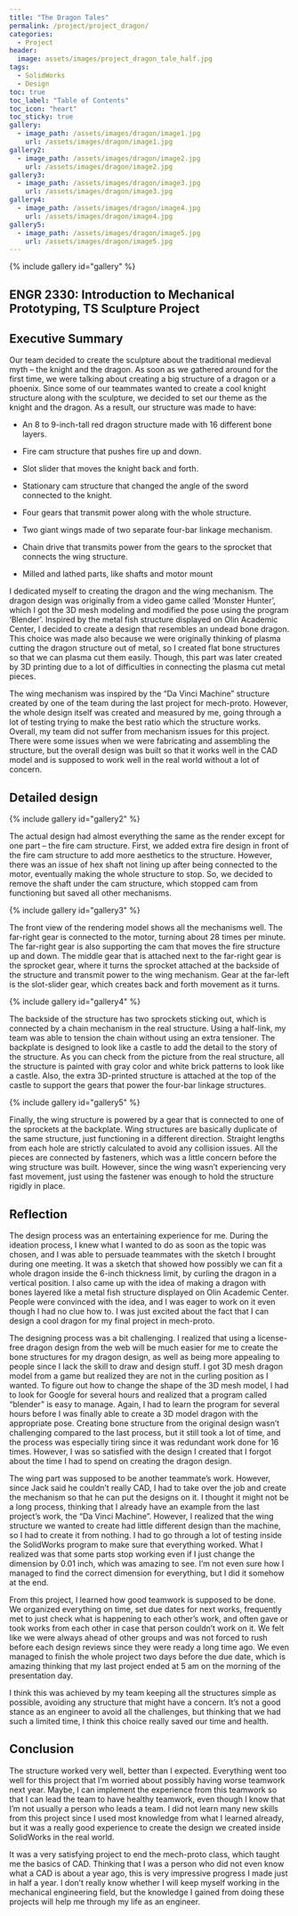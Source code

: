 ```yaml
---
title: "The Dragon Tales"
permalink: /project/project_dragon/
categories:
  - Project
header:
  image: assets/images/project_dragon_tale_half.jpg
tags:
  - SolidWorks
  - Design
toc: true
toc_label: "Table of Contents"
toc_icon: "heart"
toc_sticky: true
gallery:
  - image_path: /assets/images/dragon/image1.jpg
    url: /assets/images/dragon/image1.jpg
gallery2:
  - image_path: /assets/images/dragon/image2.jpg
    url: /assets/images/dragon/image2.jpg
gallery3:
  - image_path: /assets/images/dragon/image3.jpg
    url: /assets/images/dragon/image3.jpg
gallery4:
  - image_path: /assets/images/dragon/image4.jpg
    url: /assets/images/dragon/image4.jpg
gallery5:
  - image_path: /assets/images/dragon/image5.jpg
    url: /assets/images/dragon/image5.jpg
---
```


{% include gallery id="gallery" %}

## ENGR 2330: Introduction to Mechanical Prototyping, TS Sculpture Project

## Executive Summary

Our team decided to create the sculpture about the traditional medieval myth – the knight and the dragon. As soon as we gathered around for the first time, we were talking about creating a big structure of a dragon or a phoenix. Since some of our teammates wanted to create a cool knight structure along with the sculpture, we decided to set our theme as the knight and the dragon. As a result, our structure was made to have:

-   An 8 to 9-inch-tall red dragon structure made with 16 different bone layers.

-   Fire cam structure that pushes fire up and down.

-   Slot slider that moves the knight back and forth.

-   Stationary cam structure that changed the angle of the sword connected to the knight.

-   Four gears that transmit power along with the whole structure.

-   Two giant wings made of two separate four-bar linkage mechanism.

-   Chain drive that transmits power from the gears to the sprocket that connects the wing structure.

-   Milled and lathed parts, like shafts and motor mount

I dedicated myself to creating the dragon and the wing mechanism. The dragon design was originally from a video game called ‘Monster Hunter’, which I got the 3D mesh modeling and modified the pose using the program ‘Blender’. Inspired by the metal fish structure displayed on Olin Academic Center, I decided to create a design that resembles an undead bone dragon. This choice was made also because we were originally thinking of plasma cutting the dragon structure out of metal, so I created flat bone structures so that we can plasma cut them easily. Though, this part was later created by 3D printing due to a lot of difficulties in connecting the plasma cut metal pieces. 

The wing mechanism was inspired by the “Da Vinci Machine” structure created by one of the team during the last project for mech-proto. However, the whole design itself was created and measured by me, going through a lot of testing trying to make the best ratio which the structure works. Overall, my team did not suffer from mechanism issues for this project. There were some issues when we were fabricating and assembling the structure, but the overall design was built so that it works well in the CAD model and is supposed to work well in the real world without a lot of concern.

## Detailed design

{% include gallery id="gallery2" %}

The actual design had almost everything the same as the render except for one part – the fire cam structure. First, we added extra fire design in front of the fire cam structure to add more aesthetics to the structure. However, there was an issue of hex shaft not lining up after being connected to the motor, eventually making the whole structure to stop. So, we decided to remove the shaft under the cam structure, which stopped cam from functioning but saved all other mechanisms. 

{% include gallery id="gallery3" %}

The front view of the rendering model shows all the mechanisms well. The far-right gear is connected to the motor, turning about 28 times per minute. The far-right gear is also supporting the cam that moves the fire structure up and down. The middle gear that is attached next to the far-right gear is the sprocket gear, where it turns the sprocket attached at the backside of the structure and transmit power to the wing mechanism. Gear at the far-left is the slot-slider gear, which creates back and forth movement as it turns. 

{% include gallery id="gallery4" %}

The backside of the structure has two sprockets sticking out, which is connected by a chain mechanism in the real structure. Using a half-link, my team was able to tension the chain without using an extra tensioner. The backplate is designed to look like a castle to add the detail to the story of the structure. As you can check from the picture from the real structure, all the structure is painted with gray color and white brick patterns to look like a castle. Also, the extra 3D-printed structure is attached at the top of the castle to support the gears that power the four-bar linkage structures.

{% include gallery id="gallery5" %}

Finally, the wing structure is powered by a gear that is connected to one of the sprockets at the backplate. Wing structures are basically duplicate of the same structure, just functioning in a different direction. Straight lengths from each hole are strictly calculated to avoid any collision issues. All the pieces are connected by fasteners, which was a little concern before the wing structure was built. However, since the wing wasn’t experiencing very fast movement, just using the fastener was enough to hold the structure rigidly in place.

## Reflection

The design process was an entertaining experience for me. During the ideation process, I knew what I wanted to do as soon as the topic was chosen, and I was able to persuade teammates with the sketch I brought during one meeting. It was a sketch that showed how possibly we can fit a whole dragon inside the 6-inch thickness limit, by curling the dragon in a vertical position. I also came up with the idea of making a dragon with bones layered like a metal fish structure displayed on Olin Academic Center. People were convinced with the idea, and I was eager to work on it even though I had no clue how to. I was just excited about the fact that I can design a cool dragon for my final project in mech-proto. 

The designing process was a bit challenging. I realized that using a license-free dragon design from the web will be much easier for me to create the bone structures for my dragon design, as well as being more appealing to people since I lack the skill to draw and design stuff. I got 3D mesh dragon model from a game but realized they are not in the curling position as I wanted. To figure out how to change the shape of the 3D mesh model, I had to look for Google for several hours and realized that a program called “blender” is easy to manage. Again, I had to learn the program for several hours before I was finally able to create a 3D model dragon with the appropriate pose. Creating bone structure from the original design wasn’t challenging compared to the last process, but it still took a lot of time, and the process was especially tiring since it was redundant work done for 16 times. However, I was so satisfied with the design I created that I forgot about the time I had to spend on creating the dragon design.

The wing part was supposed to be another teammate’s work. However, since Jack said he couldn’t really CAD, I had to take over the job and create the mechanism so that he can put the designs on it. I thought it might not be a long process, thinking that I already have an example from the last project’s work, the “Da Vinci Machine”. However, I realized that the wing structure we wanted to create had little different design than the machine, so I had to create it from nothing. I had to go through a lot of testing inside the SolidWorks program to make sure that everything worked. What I realized was that some parts stop working even if I just change the dimension by 0.01 inch, which was amazing to see. I’m not even sure how I managed to find the correct dimension for everything, but I did it somehow at the end. 

From this project, I learned how good teamwork is supposed to be done. We organized everything on time, set due dates for next works, frequently met to just check what is happening to each other’s work, and often gave or took works from each other in case that person couldn’t work on it. We felt like we were always ahead of other groups and was not forced to rush before each design reviews since they were ready a long time ago. We even managed to finish the whole project two days before the due date, which is amazing thinking that my last project ended at 5 am on the morning of the presentation day. 

I think this was achieved by my team keeping all the structures simple as possible, avoiding any structure that might have a concern. It’s not a good stance as an engineer to avoid all the challenges, but thinking that we had such a limited time, I think this choice really saved our time and health. 

## Conclusion

The structure worked very well, better than I expected. Everything went too well for this project that I’m worried about possibly having worse teamwork next year. Maybe, I can implement the experience from this teamwork so that I can lead the team to have healthy teamwork, even though I know that I’m not usually a person who leads a team. I did not learn many new skills from this project since I used most knowledge from what I learned already, but it was a really good experience to create the design we created inside SolidWorks in the real world. 

It was a very satisfying project to end the mech-proto class, which taught me the basics of CAD. Thinking that I was a person who did not even know what a CAD is about a year ago, this is very impressive progress I made just in half a year. I don’t really know whether I will keep myself working in the mechanical engineering field, but the knowledge I gained from doing these projects will help me through my life as an engineer. 
